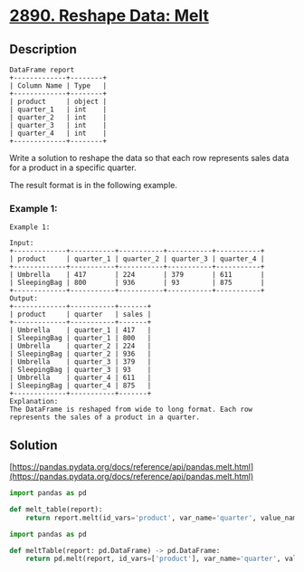 # [2890. Reshape Data: Melt](https://leetcode.com/problems/reshape-data-melt/description/?envType=study-plan-v2&envId=introduction-to-pandas&lang=pythondata)

## Description

```
DataFrame report
+-------------+--------+
| Column Name | Type   |
+-------------+--------+
| product     | object |
| quarter_1   | int    |
| quarter_2   | int    |
| quarter_3   | int    |
| quarter_4   | int    |
+-------------+--------+

```
Write a solution to reshape the data so that each row represents sales data for a product in a specific quarter.

The result format is in the following example.

### Example 1:

```
Example 1:

Input:
+-------------+-----------+-----------+-----------+-----------+
| product     | quarter_1 | quarter_2 | quarter_3 | quarter_4 |
+-------------+-----------+-----------+-----------+-----------+
| Umbrella    | 417       | 224       | 379       | 611       |
| SleepingBag | 800       | 936       | 93        | 875       |
+-------------+-----------+-----------+-----------+-----------+
Output:
+-------------+-----------+-------+
| product     | quarter   | sales |
+-------------+-----------+-------+
| Umbrella    | quarter_1 | 417   |
| SleepingBag | quarter_1 | 800   |
| Umbrella    | quarter_2 | 224   |
| SleepingBag | quarter_2 | 936   |
| Umbrella    | quarter_3 | 379   |
| SleepingBag | quarter_3 | 93    |
| Umbrella    | quarter_4 | 611   |
| SleepingBag | quarter_4 | 875   |
+-------------+-----------+-------+
Explanation:
The DataFrame is reshaped from wide to long format. Each row represents the sales of a product in a quarter.
```

## Solution

[https://pandas.pydata.org/docs/reference/api/pandas.melt.html](https://pandas.pydata.org/docs/reference/api/pandas.melt.html)

```python
import pandas as pd

def melt_table(report):
    return report.melt(id_vars='product', var_name='quarter', value_name='sales')
```

```python
import pandas as pd

def meltTable(report: pd.DataFrame) -> pd.DataFrame:
    return pd.melt(report, id_vars=['product'], var_name='quarter', value_name='sales')
```
